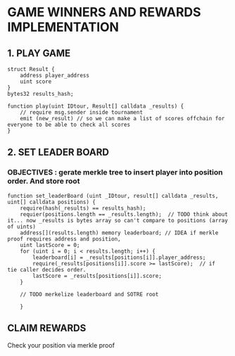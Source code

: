 # GAME WINNERS AND REWARDS IMPLEMENTATION

## 1. PLAY GAME

```solidity
struct Result {
    address player_address
    uint score
}
bytes32 results_hash;

function play(uint IDtour, Result[] calldata _results) {
    // require msg.sender inside tournament
    emit (new_result) // so we can make a list of scores offchain for everyone to be able to check all scores
}

```

## 2.  SET LEADER BOARD

### OBJECTIVES : gerate merkle tree to insert player into position order. And store root
```solidity
function set_leaderBoard (uint _IDtour, result[] calldata _results, uint[] calldata positions) {
    require(hash(_results) == results_hash);
    requier(positions.length == _results.length);  // TODO think about it... now _results is bytes array so can't compare to positions (array of uints)
    address[](results.length) memory leaderboard; // IDEA if merkle proof requires address and position, 
    uint lastScore = 0;
    for (uint i = 0; i < results.length; i++) {
        leaderboard[i] = _results[positions[i]].player_address;
        require(_results[positions[i]].score >= lastScore);  // if  tie caller decides order.
        lastScore = _results[positions[i]].score;
    }

    // TODO merkelize leaderboard and SOTRE root 

    }

```

##  CLAIM REWARDS

Check your position via merkle proof




